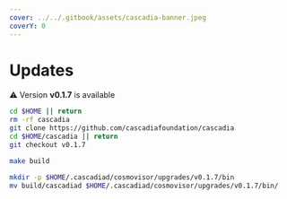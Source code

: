 ```yaml
---
cover: ../../.gitbook/assets/cascadia-banner.jpeg
coverY: 0
---
```


# Updates

⚠️ Version **v0.1.7** is available

```bash
cd $HOME || return
rm -rf cascadia
git clone https://github.com/cascadiafoundation/cascadia
cd $HOME/cascadia || return
git checkout v0.1.7

make build

mkdir -p $HOME/.cascadiad/cosmovisor/upgrades/v0.1.7/bin
mv build/cascadiad $HOME/.cascadiad/cosmovisor/upgrades/v0.1.7/bin/
```
